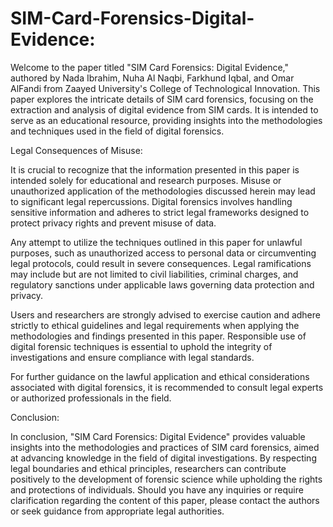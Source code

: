 # SIM-Card-Forensics-Digital-Evidence: 

Welcome to the paper titled "SIM Card Forensics: Digital Evidence," authored by Nada Ibrahim, Nuha Al Naqbi, Farkhund Iqbal, and Omar AlFandi from Zaayed University's College of Technological Innovation. This paper explores the intricate details of SIM card forensics, focusing on the extraction and analysis of digital evidence from SIM cards. It is intended to serve as an educational resource, providing insights into the methodologies and techniques used in the field of digital forensics.

Legal Consequences of Misuse:

It is crucial to recognize that the information presented in this paper is intended solely for educational and research purposes. Misuse or unauthorized application of the methodologies discussed herein may lead to significant legal repercussions. Digital forensics involves handling sensitive information and adheres to strict legal frameworks designed to protect privacy rights and prevent misuse of data.

Any attempt to utilize the techniques outlined in this paper for unlawful purposes, such as unauthorized access to personal data or circumventing legal protocols, could result in severe consequences. Legal ramifications may include but are not limited to civil liabilities, criminal charges, and regulatory sanctions under applicable laws governing data protection and privacy.

Users and researchers are strongly advised to exercise caution and adhere strictly to ethical guidelines and legal requirements when applying the methodologies and findings presented in this paper. Responsible use of digital forensic techniques is essential to uphold the integrity of investigations and ensure compliance with legal standards.

For further guidance on the lawful application and ethical considerations associated with digital forensics, it is recommended to consult legal experts or authorized professionals in the field.

Conclusion:

In conclusion, "SIM Card Forensics: Digital Evidence" provides valuable insights into the methodologies and practices of SIM card forensics, aimed at advancing knowledge in the field of digital investigations. By respecting legal boundaries and ethical principles, researchers can contribute positively to the development of forensic science while upholding the rights and protections of individuals. Should you have any inquiries or require clarification regarding the content of this paper, please contact the authors or seek guidance from appropriate legal authorities.

